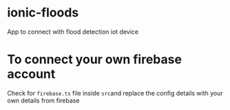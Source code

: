 # ionic-floods
App to connect with flood detection iot device


# To connect your own firebase account
Check for `firebase.ts` file inside `src`and replace the config details with your own details from firebase
